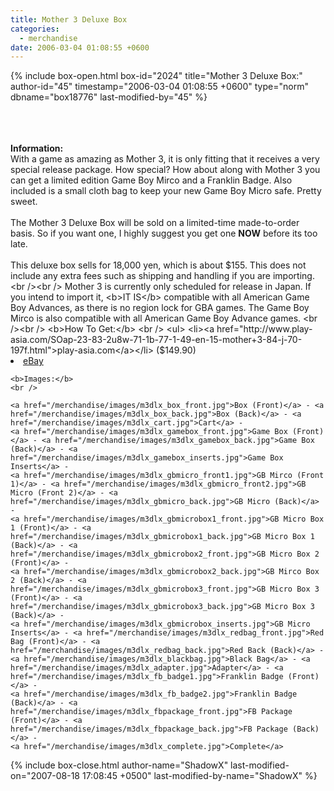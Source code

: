 ```yaml
---
title: Mother 3 Deluxe Box
categories:
  - merchandise
date: 2006-03-04 01:08:55 +0600
---
```

{% include box-open.html box-id="2024" title="Mother 3 Deluxe Box:" author-id="45" timestamp="2006-03-04 01:08:55 +0600" type="norm" dbname="box18776" last-modified-by="45" %}
	<center>
	<imgalphapng src="/merchandise/images/m3dlx_title.png" width="300" height="230" border="0" alt="Mother 3 Deluxe Box" /><br />
	</center>
	<br /><br />
	<b>Information:</b>
	<br />
	With a game as amazing as Mother 3, it is only fitting that it receives a very 
	special release package. How special? How about along with Mother 3 you can get a 
	limited edition Game Boy Mirco and a Franklin Badge. Also included is a small cloth 
	bag to keep your new Game Boy Micro safe. Pretty sweet.
	<br /><br />
	The Mother 3 Deluxe Box will be sold on a limited-time made-to-order basis. So if you 
	want one, I highly suggest you get one <b>NOW</b> before its too late.
	<br /><br />
	This deluxe box sells for 18,000 yen, which is about $155. This does not include any 
	extra fees such as shipping and handling if you are importing.
	<br /><br />
	Mother 3 is currently only scheduled for release in Japan. If you intend to import it, 
	<b>IT IS</b> compatible with all American Game Boy Advances, as there is no region lock 
	for GBA games. The Game Boy Mirco is also compatible with all American Game Boy Advance 
	games.
	<br /><br />
	<b>How To Get:</b>
	<br />
	<ul>
	<li><a href="http://www.play-asia.com/SOap-23-83-2u8w-71-1b-77-1-49-en-15-mother+3-84-j-70-197f.html">play-asia.com</a></li> ($149.90)
	<li><a href="http://www.ebay.com">eBay</a></li>
	</ul>

	<b>Images:</b>
	<br />

	<a href="/merchandise/images/m3dlx_box_front.jpg">Box (Front)</a> - <a href="/merchandise/images/m3dlx_box_back.jpg">Box (Back)</a> - <a href="/merchandise/images/m3dlx_cart.jpg">Cart</a> - 
	<a href="/merchandise/images/m3dlx_gamebox_front.jpg">Game Box (Front)</a> - <a href="/merchandise/images/m3dlx_gamebox_back.jpg">Game Box (Back)</a> - <a href="/merchandise/images/m3dlx_gamebox_inserts.jpg">Game Box Inserts</a> - 
	<a href="/merchandise/images/m3dlx_gbmicro_front1.jpg">GB Mirco (Front 1)</a> - <a href="/merchandise/images/m3dlx_gbmicro_front2.jpg">GB Micro (Front 2)</a> - <a href="/merchandise/images/m3dlx_gbmicro_back.jpg">GB Micro (Back)</a> - 
	<a href="/merchandise/images/m3dlx_gbmicrobox1_front.jpg">GB Micro Box 1 (Front)</a> - <a href="/merchandise/images/m3dlx_gbmicrobox1_back.jpg">GB Micro Box 1 (Back)</a> - <a href="/merchandise/images/m3dlx_gbmicrobox2_front.jpg">GB Micro Box 2 (Front)</a> - 
	<a href="/merchandise/images/m3dlx_gbmicrobox2_back.jpg">GB Mirco Box 2 (Back)</a> - <a href="/merchandise/images/m3dlx_gbmicrobox3_front.jpg">GB Micro Box 3 (Front)</a> - <a href="/merchandise/images/m3dlx_gbmicrobox3_back.jpg">GB Micro Box 3 (Back)</a> - 
	<a href="/merchandise/images/m3dlx_gbmicrobox_inserts.jpg">GB Micro Inserts</a> - <a href="/merchandise/images/m3dlx_redbag_front.jpg">Red Bag (Front)</a> - <a href="/merchandise/images/m3dlx_redbag_back.jpg">Red Back (Back)</a> - 
	<a href="/merchandise/images/m3dlx_blackbag.jpg">Black Bag</a> - <a href="/merchandise/images/m3dlx_adapter.jpg">Adapter</a> - <a href="/merchandise/images/m3dlx_fb_badge1.jpg">Franklin Badge (Front)</a> - 
	<a href="/merchandise/images/m3dlx_fb_badge2.jpg">Franklin Badge (Back)</a> - <a href="/merchandise/images/m3dlx_fbpackage_front.jpg">FB Package (Front)</a> - <a href="/merchandise/images/m3dlx_fbpackage_back.jpg">FB Package (Back)</a> - 
	<a href="/merchandise/images/m3dlx_complete.jpg">Complete</a>
{% include box-close.html author-name="ShadowX" last-modified-on="2007-08-18 17:08:45 +0500" last-modified-by-name="ShadowX" %}
